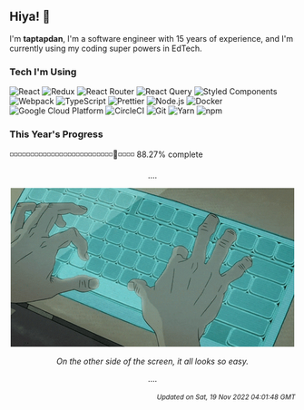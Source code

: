 ## Hiya! 🎋

I'm <strong>taptapdan</strong>, I'm a software engineer with 15 years of experience, and I'm currently using my coding super powers in EdTech.

### Tech I'm Using

<p>
  <img alt="React" src="https://img.shields.io/badge/-React-25AACE?style=for-the-badge&logo=react&logoColor=white" /> 
  <img alt="Redux" src="https://img.shields.io/badge/-Redux-764ABC?style=for-the-badge&logo=redux&logoColor=white" />
  <img alt="React Router" src="https://img.shields.io/badge/-React Router-F44250?style=for-the-badge&logo=react-router&logoColor=white" />
  <img alt="React Query" src="https://img.shields.io/badge/-React%20Query-FF4154?style=for-the-badge&logo=reactquery&logoColor=white" />
  <img alt="Styled Components" src="https://img.shields.io/badge/-Styled%20Components-DB7093?style=for-the-badge&logo=styled-components&logoColor=white" />
  <img alt="Webpack" src="https://img.shields.io/badge/-Webpack-5299C8?style=for-the-badge&logo=webpack&logoColor=white" />
  <img alt="TypeScript" src="https://img.shields.io/badge/-TypeScript-007BCD?style=for-the-badge&logo=typescript&logoColor=white" />
  <img alt="Prettier" src="https://img.shields.io/badge/-Prettier-C596C7?style=for-the-badge&logo=prettier&logoColor=white" />
  <img alt="Node.js" src="https://img.shields.io/badge/-NodeJS-3E863D?style=for-the-badge&logo=Node.js&logoColor=white" />
  <img alt="Docker" src="https://img.shields.io/badge/-Docker-1F97EE?style=for-the-badge&logo=docker&logoColor=white" />
  <img alt="Google Cloud Platform" src="https://img.shields.io/badge/-Google_Cloud_Platform-1a73e8?style=for-the-badge&logo=google-cloud&logoColor=white" />
  <img alt="CircleCI" src="https://img.shields.io/badge/-CircleCI-454545?style=for-the-badge&logo=circleci&logoColor=white" />
  <img alt="Git" src="https://img.shields.io/badge/-Git-F54D27?style=for-the-badge&logo=git&logoColor=white" />
  <img alt="Yarn" src="https://img.shields.io/badge/-Yarn-2188B6?style=for-the-badge&logo=yarn&logoColor=white" />
  <img alt="npm" src="https://img.shields.io/badge/-npm-black?style=for-the-badge&logo=npm&logoColor=white" />
</p>

### This Year's Progress

<p>
  <!--PROGRESS_START-->◽️◽️◽️◽️◽️◽️◽️◽️◽️◽️◽️◽️◽️◽️◽️◽️◽️◽️◽️◽️◽️◽️◽️◽️◽️👾◽️◽️◽️◽️ 88.27% complete<!--PROGRESS_END-->
</p>

<p align="center">
  ....
</p>

<p align="center">
  <img src="typing.gif" alt="" />
</p>

<p align="center">
  <em>On the other side of the screen, it all looks so easy.</em>
</p>

<p align="center">
  ....
</p>

<p align="right">
    <small><em><!--UPDATED_START-->Updated on Sat, 19 Nov 2022 04:01:48 GMT<!--UPDATED_END--></em></small>
</p>























